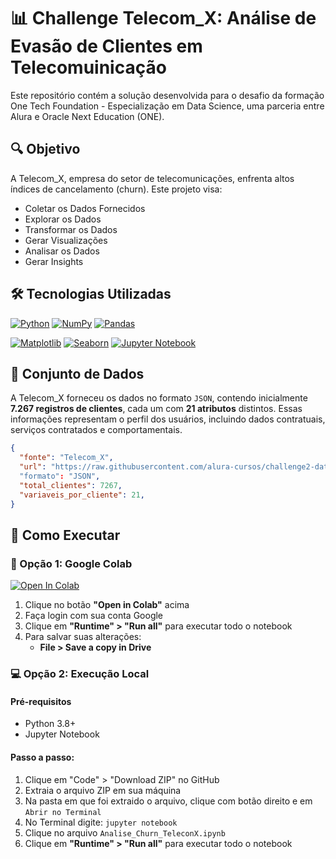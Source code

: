 # 📊 Challenge Telecom_X: Análise de Evasão de Clientes em Telecomuinicação
Este repositório contém a solução desenvolvida para o desafio da formação One Tech Foundation - Especialização em Data Science, 
uma parceria entre Alura e Oracle Next Education (ONE).

## 🔍 Objetivo
A Telecom_X, empresa do setor de telecomunicações, enfrenta altos índices de cancelamento (churn). Este projeto visa:
- Coletar os Dados Fornecidos
- Explorar os Dados
- Transformar os Dados
- Gerar Visualizações
- Analisar os Dados
- Gerar Insights

## 🛠️ Tecnologias Utilizadas
 [![Python](https://img.shields.io/badge/Python-3776AB?style=for-the-badge&logo=python&logoColor=white)](https://www.python.org/)
 [![NumPy](https://img.shields.io/badge/NumPy-013243?style=for-the-badge&logo=numpy&logoColor=white)](https://numpy.org/)
 [![Pandas](https://img.shields.io/badge/pandas-%23150458.svg?style=for-the-badge&logo=pandas&logoColor=white)](https://pandas.pydata.org/)

 [![Matplotlib](https://img.shields.io/badge/Matplotlib-%23ffffff.svg?style=for-the-badge&logo=Matplotlib&logoColor=black)](https://matplotlib.org/)
 [![Seaborn](https://img.shields.io/badge/Seaborn-8B1A1A?style=for-the-badge&logo=python&logoColor=white)](https://seaborn.pydata.org/)
 [![Jupyter Notebook](https://img.shields.io/badge/Jupyter-F37626.svg?style=for-the-badge&logo=Jupyter&logoColor=white)](https://jupyter.org/)

## 📂 Conjunto de Dados
A Telecom_X forneceu os dados no formato `JSON`, contendo inicialmente **7.267 registros de clientes**, cada um com **21 atributos** distintos. 
Essas informações representam o perfil dos usuários, incluindo dados contratuais, serviços contratados e comportamentais.

```json
{
  "fonte": "Telecom_X",
  "url": "https://raw.githubusercontent.com/alura-cursos/challenge2-data-science/refs/heads/main/TelecomX_Data.json"
  "formato": "JSON",
  "total_clientes": 7267,
  "variaveis_por_cliente": 21,
}
```
## 🚀 Como Executar

### 📌 Opção 1: Google Colab 
[![Open In Colab](https://colab.research.google.com/assets/colab-badge.svg)](https://colab.research.google.com/github/seu-usuario/telecom-churn-analysis/blob/main/analise_churn.ipynb)

1. Clique no botão **"Open in Colab"** acima
2. Faça login com sua conta Google
3. Clique em **"Runtime" > "Run all"** para executar todo o notebook
4. Para salvar suas alterações:
   - **File > Save a copy in Drive**

### 💻 Opção 2: Execução Local

#### Pré-requisitos
- Python 3.8+
- Jupyter Notebook

#### Passo a passo:
1. Clique em "Code" > "Download ZIP" no GitHub
2. Extraia o arquivo ZIP em sua máquina
3. Na pasta em que foi extraido o arquivo, clique com botão direito e em `Abrir no Terminal`
4. No Terminal digite: `jupyter notebook`
5. Clique no arquivo `Analise_Churn_TeleconX.ipynb`
6. Clique em **"Runtime" > "Run all"** para executar todo o notebook
